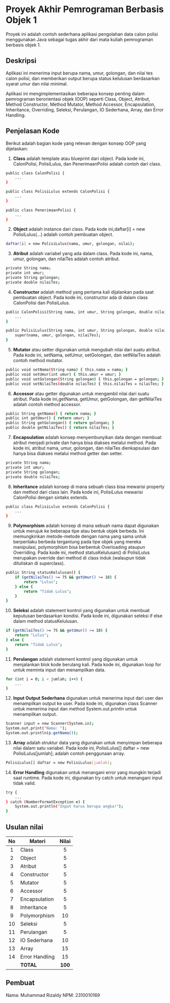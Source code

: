 # Proyek Akhir Pemrograman Berbasis Objek 1

Proyek ini adalah contoh sederhana aplikasi pengolahan data calon polisi menggunakan Java sebagai tugas akhir dari mata kuliah pemrograman berbasis objek 1.

## Deskripsi

Aplikasi ini menerima input berupa nama, umur, golongan, dan nilai tes calon polisi, dan memberikan output berupa status kelulusan berdasarkan syarat umur dan nilai minimal.

Aplikasi ini mengimplementasikan beberapa konsep penting dalam pemrograman berorientasi objek (OOP) seperti Class, Object, Atribut, Method Constructor, Method Mutator, Method Accessor, Encapsulation, Inheritance, Overriding, Seleksi, Perulangan, IO Sederhana, Array, dan Error Handling.

## Penjelasan Kode

Berikut adalah bagian kode yang relevan dengan konsep OOP yang dijelaskan:

1. **Class** adalah template atau blueprint dari object. Pada kode ini, CalonPolisi, PolisiLulus, dan PenerimaanPolisi adalah contoh dari class.

```bash
public class CalonPolisi {
    ...
}

public class PolisiLulus extends CalonPolisi {
    ...
}

public class PenerimaanPolisi {
    ...
}
```

2. **Object** adalah instance dari class. Pada kode ini,daftar[i] = new PolisiLulus(...) adalah contoh pembuatan object.

```bash
daftar[i] = new PolisiLulus(nama, umur, golongan, nilai);
```

3. **Atribut** adalah variabel yang ada dalam class. Pada kode ini, nama, umur, golongan, dan nilaiTes adalah contoh atribut.

```bash
private String nama;
private int umur;
private String golongan;
private double nilaiTes;
```

4. **Constructor** adalah method yang pertama kali dijalankan pada saat pembuatan object. Pada kode ini, constructor ada di dalam class CalonPolisi dan PolisiLulus.

```bash
public CalonPolisi(String nama, int umur, String golongan, double nilaiTes) {
    ...
}

public PolisiLulus(String nama, int umur, String golongan, double nilaiTes) {
    super(nama, umur, golongan, nilaiTes);
}
```

5. **Mutator** atau setter digunakan untuk mengubah nilai dari suatu atribut. Pada kode ini, setNama, setUmur, setGolongan, dan setNilaiTes adalah contoh method mutator.

```bash
public void setNama(String nama) { this.nama = nama; }
public void setUmur(int umur) { this.umur = umur; }
public void setGolongan(String golongan) { this.golongan = golongan; }
public void setNilaiTes(double nilaiTes) { this.nilaiTes = nilaiTes; }
```

6. **Accessor** atau getter digunakan untuk mengambil nilai dari suatu atribut. Pada kode ini,getNama, getUmur, getGolongan, dan getNilaiTes adalah contoh method accessor.

```bash
public String getNama() { return nama; }
public int getUmur() { return umur; }
public String getGolongan() { return golongan; }
public double getNilaiTes() { return nilaiTes; }
```

7. **Encapsulation** adalah konsep menyembunyikan data dengan membuat atribut menjadi private dan hanya bisa diakses melalui method. Pada kode ini, atribut nama, umur, golongan, dan nilaiTes dienkapsulasi dan hanya bisa diakses melalui method getter dan setter.

```bash
private String nama;
private int umur;
private String golongan;
private double nilaiTes;
```

8. **Inheritance** adalah konsep di mana sebuah class bisa mewarisi property dan method dari class lain. Pada kode ini, PolisiLulus mewarisi CalonPolisi dengan sintaks extends.

```bash
public class PolisiLulus extends CalonPolisi {
    ...
}
```

9. **Polymorphism** adalah konsep di mana sebuah nama dapat digunakan untuk merujuk ke beberapa tipe atau bentuk objek berbeda. Ini memungkinkan metode-metode dengan nama yang sama untuk berperilaku berbeda tergantung pada tipe objek yang mereka manipulasi, polymorphism bisa berbentuk Overloading ataupun Overriding. Pada kode ini, method statusKelulusan() di PolisiLulus merupakan override dari method di class induk (walaupun tidak dituliskan di superclass).

```bash
public String statusKelulusan() {
    if (getNilaiTes() >= 75 && getUmur() >= 18) {
        return "Lulus";
    } else {
        return "Tidak Lulus";
    }
}
```

10. **Seleksi** adalah statement kontrol yang digunakan untuk membuat keputusan berdasarkan kondisi. Pada kode ini, digunakan seleksi if else dalam method statusKelulusan.

```bash
if (getNilaiTes() >= 75 && getUmur() >= 18) {
    return "Lulus";
} else {
    return "Tidak Lulus";
}
```

11. **Perulangan** adalah statement kontrol yang digunakan untuk menjalankan blok kode berulang kali. Pada kode ini, digunakan loop for untuk meminta input dan menampilkan data.


```bash
for (int i = 0; i < jumlah; i++) {
    ...
}
```

12. **Input Output Sederhana** digunakan untuk menerima input dari user dan menampilkan output ke user. Pada kode ini, digunakan class Scanner untuk menerima input dan method System.out.println untuk menampilkan output.

```bash
Scanner input = new Scanner(System.in);
System.out.print("Nama: ");
System.out.println(p.getNama());
```

13. **Array** adalah struktur data yang digunakan untuk menyimpan beberapa nilai dalam satu variabel. Pada kode ini, PolisiLulus[] daftar = new PolisiLulus[jumlah]; adalah contoh penggunaan array.

```bash
PolisiLulus[] daftar = new PolisiLulus[jumlah];
```

14. **Error Handling** digunakan untuk menangani error yang mungkin terjadi saat runtime. Pada kode ini, digunakan try catch untuk menangani input tidak valid.


```bash
try {
    ...
} catch (NumberFormatException e) {
    System.out.println("Input harus berupa angka!");
}
```

## Usulan nilai

| No  | Materi         |  Nilai  |
| :-: | -------------- | :-----: |
|  1  | Class          |    5    |
|  2  | Object         |    5    |
|  3  | Atribut        |    5    |
|  4  | Constructor    |    5    |
|  5  | Mutator        |    5    |
|  6  | Accessor       |    5    |
|  7  | Encapsulation  |    5    |
|  8  | Inheritance    |    5    |
|  9  | Polymorphism   |   10    |
| 10  | Seleksi        |    5    |
| 11  | Perulangan     |    5    |
| 12  | IO Sederhana   |   10    |
| 13  | Array          |   15    |
| 14  | Error Handling |   15    |
|     | **TOTAL**      | **100** |

## Pembuat

Nama: Muhammad Rizaldy
NPM: 2310010169
